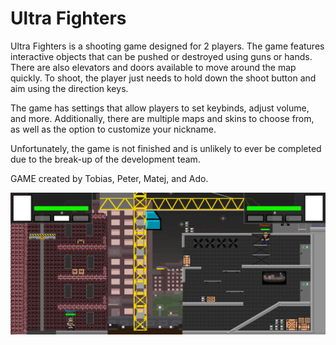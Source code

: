 # Ultra Fighters

Ultra Fighters is a shooting game designed for 2 players. The game features interactive objects that can be pushed or destroyed using guns or hands. There are also elevators and doors available to move around the map quickly. To shoot, the player just needs to hold down the shoot button and aim using the direction keys.

The game has settings that allow players to set keybinds, adjust volume, and more. Additionally, there are multiple maps and skins to choose from, as well as the option to customize your nickname.

Unfortunately, the game is not finished and is unlikely to ever be completed due to the break-up of the development team.

GAME created by Tobias, Peter, Matej, and Ado.

![alt text](https://github.com/IQcrew/OpenLabGAME/blob/main/preview.png)